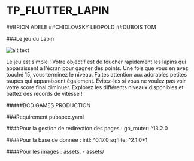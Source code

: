 # TP_FLUTTER_LAPIN

##BRION ADELE
##CHIDLOVSKY LEOPOLD
##DUBOIS TOM

###Le jeu du Lapin

![alt text]([https://github.com/TomDubois12/TP_FLUTTER_LAPIN/blob/[branch]/image.jpg](https://github.com/TomDubois12/TP_FLUTTER_LAPIN/blob/develop/tp_flutter_lapin/assets/Logo.png)?raw=true)


Le jeu est simple !
Votre objectif est de toucher rapidement les lapins qui apparaissent à l'écran pour gagner des points. Une fois que vous en avez touché 15, vous terminez le niveau.
Faites attention aux adorables petites taupes qui apparaissent également. Évitez-les si vous ne voulez pas voir votre score final diminuer.
Explorez les différents niveaux disponibles et battez des records de vitesse !

#####BCD GAMES PRODUCTION


###Requirement pubspec.yaml

####Pour la gestion de redirection des pages :
  go_router: ^13.2.0
    
####Pour la base de donnée : 
  intl: ^0.17.0
  sqflite: ^2.1.0+1

####Pour les images : 
  assets:
    - assets/

